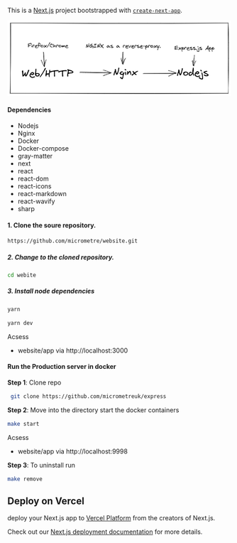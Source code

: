 This is a [Next.js](https://nextjs.org/) project bootstrapped with [`create-next-app`](https://github.com/vercel/next.js/tree/canary/packages/create-next-app).

![alt tag](public/images/workflow.png )

#### Dependencies
- Nodejs
- Nginx
- Docker
- Docker-compose
- gray-matter
- next
- react
- react-dom
- react-icons
- react-markdown
- react-wavify
- sharp
#### 1. Clone the soure repository.
```bash
https://github.com/micrometre/website.git
```
##### 2. Change to the cloned repository.
```bash
cd webite
```
##### 3. Install node dependencies
```bash
yarn 
```
```bash
yarn dev
```
Acsess
- website/app via http://localhost:3000

####  Run the Production server in docker

**Step 1**: Clone  repo
```bash
 git clone https://github.com/micrometreuk/express
```

**Step 2**: Move into the directory start the docker containers
```bash
make start
```

Acsess
- website/app via http://localhost:9998

**Step 3**: To uninstall run

```bash
make remove
```

## Deploy on Vercel

 deploy your Next.js app  to  [Vercel Platform](https://vercel.com/new?utm_medium=default-template&filter=next.js&utm_source=create-next-app&utm_campaign=create-next-app-readme) from the creators of Next.js.

Check out our [Next.js deployment documentation](https://nextjs.org/docs/deployment) for more details.

